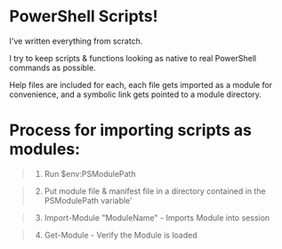 # PowerShell Scripts!

I've written everything from scratch. <br>

I try to keep scripts & functions looking as native to real PowerShell commands as possible. <br>

Help files are included for each, each file gets imported as a module for convenience, and a symbolic link gets pointed to a module directory. <br>

# Process for importing scripts as modules:
>1. Run $env:PSModulePath <br>

>2. Put module file & manifest file in a directory contained in the PSModulePath variable' <br>

>3. Import-Module "ModuleName" - Imports Module into session <br>

>4. Get-Module - Verify the Module is loaded <br>

